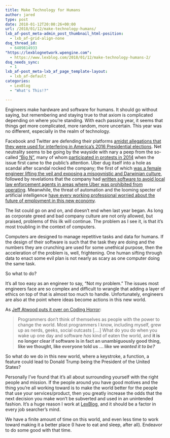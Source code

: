 ```yaml
---
title: Make Technology for Humans
author: jared
type: post
date: 2018-01-12T20:00:26+00:00
url: /2018/01/12/make-technology-humans/
lxb_af-post_meta-admin_post_thumbnail_html-position:
  - lxb_af-grid-align-none
dsq_thread_id:
  - 6409814933
"https://lexblognetwork.wpengine.com":
  - https://www.lexblog.com/2018/01/12/make-technology-humans-2/
dsq_needs_sync:
  - 1
lxb_af-post_meta-lxb_af_page_template-layout:
  - lxb_af-default
categories:
  - LexBlog
  - "What's This!?"

---
```

Engineers make hardware and software for humans. It should go without saying, but remembering and staying true to that axiom is complicated depending on where you&#8217;re standing. With each passing year, it seems that things get more complicated, more random, more uncertain. This year was no different, especially in the realm of technology.

Facebook and Twitter are defending their platforms [amidst allegations that they were used for interfering in America&#8217;s 2016 Presidential elections][1]. Net neutrality seems to be going by the wayside with nary a peep from the so-called [&#8220;Big N&#8221;][2], many of whom [participated in protests in 2014][3] when the issue first came to the public&#8217;s attention. Uber dug itself into a hole as scandal after scandal rocked the company; the first of which [was a female engineer lifting the veil and exposing a misogynistic and Darwinian culture][4], followed by revelations that the company had [written software to avoid local law enforcement agents in areas where Uber was prohibited from operating][5]. Meanwhile, the threat of automation and the looming specter of artificial intelligence [have every working professional worried about the future of employment in this new economy][6].

The list could go on and on, and doesn&#8217;t end when last year began. As long as corporate greed and bad company culture are not only allowed, but praised, problems of this ilk will continue. The problem as I see it, is that it&#8217;s most troubling in the context of computers.

<!--more-->

Computers are designed to manage repetitive tasks and data for humans. If the design of their software is such that the task they are doing and the numbers they are crunching are used for some unethical purpose, then the acceleration of the problem is, well, frightening. One human sifting through data to enact some evil plan is not nearly as scary as one computer doing the same task.

So what to do?

It&#8217;s all too easy as an engineer to say, &#8220;Not my problem.&#8221; The issues most engineers face are so complex and difficult to wrangle that adding a layer of ethics on top of that is almost too much to handle. Unfortunately, engineers are also at the point where ideas become actions in this new world.

As [Jeff Atwood puts it over on Coding Horror][7]:

> Programmers don&#8217;t think of themselves as people with the power to change the world. Most programmers I know, including myself, grew up as nerds, geeks, social outcasts [&#8230;.] What do you do when you wake up one day and software _has_ kind of eaten the world, and **it is no longer clear if software is in fact an unambiguously good thing, like we thought, like everyone told us … like we _wanted it to be?_**

So what do we do in this new world, where a keystroke, a function, a feature could lead to Donald Trump being the President of the United States?

Personally I&#8217;ve found that it&#8217;s all about surrounding yourself with the right people and mission. If the people around you have good motives and the thing you&#8217;re all working toward is to make the world better for the people that use your services/product, then you greatly increase the odds that the next decision you make won&#8217;t be subverted and used in an unintended fashion. It&#8217;s a huge reason I work at [LexBlog][8], and it should be a factor in every job searcher&#8217;s mind.

We have a finite amount of time on this world, and even less time to work toward making it a better place (I have to eat and sleep, after all). Endeavor to do some good with that time.

 [1]: https://en.wikipedia.org/wiki/Timeline_of_Russian_interference_in_the_2016_United_States_elections#September_2017
 [2]: https://www.reddit.com/r/cscareerquestions/comments/6tkc59/what_is_a_big_n_company/
 [3]: https://en.wikipedia.org/wiki/Internet_Slowdown_Day
 [4]: https://www.susanjfowler.com/blog/2017/2/19/reflecting-on-one-very-strange-year-at-uber
 [5]: https://www.nytimes.com/2017/03/03/technology/uber-greyball-program-evade-authorities.html?_r=0
 [6]: http://www.pewinternet.org/2017/10/04/automation-in-everyday-life/
 [7]: https://blog.codinghorror.com/to-serve-man-with-software/
 [8]: https://www.lexblog.com/